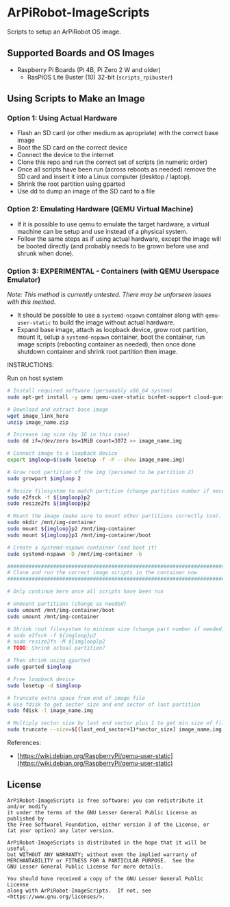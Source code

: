 # ArPiRobot-ImageScripts

Scripts to setup an ArPiRobot OS image.

## Supported Boards and OS Images

- Raspberry Pi Boards (Pi 4B, Pi Zero 2 W and older)
    - RasPiOS Lite Buster (10) 32-bit (`scripts_rpibuster`)
    <!--Ubuntu Server Bionic (18.04) 64-bit (`scripts_rpibionic`)-->


## Using Scripts to Make an Image

### Option 1: Using Actual Hardware

- Flash an SD card (or other medium as apropriate) with the correct base image
- Boot the SD card on the correct device
- Connect the device to the internet
- Clone this repo and run the correct set of scripts (in numeric order)
- Once all scripts have been run (across reboots as needed) remove the SD card and insert it into a Linux computer (desktop / laptop).
- Shrink the root partition using gparted
- Use dd to dump an image of the SD card to a file


### Option 2: Emulating Hardware (QEMU Virtual Machine)

- If it is possible to use qemu to emulate the target hardware, a virtual machine can be setup and use instead of a physical system.
- Follow the same steps as if using actual hardware, except the image will be booted directly (and probably needs to be grown before use and shrunk when done).

### Option 3: EXPERIMENTAL - Containers (with QEMU Userspace Emulator)

*Note: This method is currently untested. There may be unforseen issues with this method.*

- It should be possible to use a `systemd-nspawn` container along with `qemu-user-static` to build the image without actual hardware.
- Expand base image, attach as loopback device, grow root partition, mount it, setup a `systemd-nspawn` container, boot the container, run image scripts (rebooting container as needed), then once done shutdown container and shrink root partition then image.

INSTRUCTIONS:

Run on host system

```sh
# Install required software (persumably x86_64 system)
sudo apt-get install -y qemu qemu-user-static binfmt-support cloud-guest-utils systemd-container

# Download and extract base image
wget image_link_here
unzip image_name.zip

# Increase img size (by 3G in this case)
sudo dd if=/dev/zero bs=1MiB count=3072 >> image_name.img

# Connect image to a loopback device
export imgloop=$(sudo losetup -f -P --show image_name.img)

# Grow root partition of the img (persumed to be partition 2)
sudo growpart $imgloop 2

# Resize filesystem to match partition (change partition number if necessary)
sudo e2fsck -f ${imgloop}p2
sudo resize2fs ${imgloop}p2

# Mount the image (make sure to mount other partitions correctly too). Change partition numbers as needed.
sudo mkdir /mnt/img-container
sudo mount ${imgloop}p2 /mnt/img-container
sudo mount ${imgloop}p1 /mnt/img-container/boot

# Create a systemd-nspawn container (and boot it)
sudo systemd-nspawn -D /mnt/img-container -b

################################################################################
# Clone and run the correct image scripts in the container now
################################################################################

# Only continue here once all scripts have been run

# Unmount partitions (change as needed)
sudo umount /mnt/img-container/boot
sudo umount /mnt/img-container

# Shrink root filesystem to minimum size (change part number if needed)
# sudo e2fsck -f ${imgloop}p2
# sudo resize2fs -M ${imgloop}p2
# TODO: Shrink actual partition?

# Then shrink using gparted
sudo gparted $imgloop

# Free loopback device
sudo losetup -d $imgloop

# Truncate extra space from end of image file
# Use fdisk to get sector size and end sector of last partition
sudo fdisk -l image_name.img

# Multiply sector size by last end sector plus 1 to get min size of file (in bytes)
sudo truncate --size=$[(last_end_sector+1)*sector_size] image_name.img

```

References:

- [https://wiki.debian.org/RaspberryPi/qemu-user-static](https://wiki.debian.org/RaspberryPi/qemu-user-static)

## License

```
ArPiRobot-ImageScripts is free software: you can redistribute it and/or modify
it under the terms of the GNU Lesser General Public License as published by
the Free Softwarel Foundation, either version 3 of the License, or
(at your option) any later version.

ArPiRobot-ImageScripts is distributed in the hope that it will be useful,
but WITHOUT ANY WARRANTY; without even the implied warranty of
MERCHANTABILITY or FITNESS FOR A PARTICULAR PURPOSE.  See the
GNU Lesser General Public License for more details.

You should have received a copy of the GNU Lesser General Public License
along with ArPiRobot-ImageScripts.  If not, see <https://www.gnu.org/licenses/>.
```
